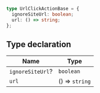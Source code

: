 ```ts
type UrlClickActionBase = {
  ignoreSiteUrl: boolean;
  url: () => string;
};
```

## Type declaration

| Name | Type |
| ------ | ------ |
| <a id="ignoresiteurl"></a> `ignoreSiteUrl`? | `boolean` |
| <a id="url"></a> `url` | () => `string` |
